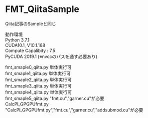 # FMT_QiitaSample
 Qiita記事のSampleと同じ  
  
動作環境  
Python 3.7.1  
CUDA10.1, V10.1.168  
Compute Capalibity : 7.5  
PyCUDA 2019.1 (※nvccのパスを通す必要あり)  
  
  
  
fmt_smaple0_qiita.py	単体実行可  
fmt_smaple1_qiita.py	単体実行可  
fmt_smaple2_qiita.py	単体実行可  
fmt_smaple3_qiita.py	単体実行可  
fmt_smaple4_qiita.py	単体実行可  
fmt_smaple5_qiita.py	"fmt.cu","garner.cu"が必要  
CalcPI_GPGPUfmt.py	"CalcPI_GPGPUfmt.py","fmt.cu","garner.cu","addsubmod.cu"が必要  
